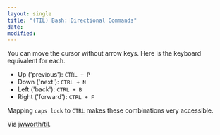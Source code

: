 ```yaml
---
layout: single
title: "(TIL) Bash: Directional Commands"
date:
modified:
---
```


You can move the cursor without arrow keys. Here is the keyboard equivalent for each.

* Up ('previous'): `CTRL + P`
* Down ('next'): `CTRL + N`
* Left ('back'): `CTRL + B`
* Right ('forward'): `CTRL + F`

Mapping `caps lock` to `CTRL` makes these combinations very accessible.

Via [jwworth/til](https://github.com/jwworth/til).
